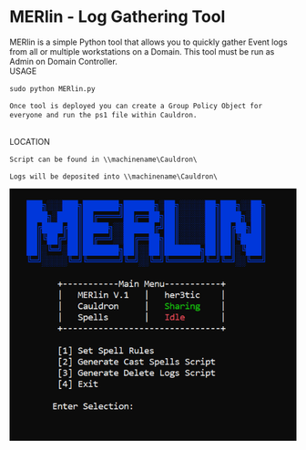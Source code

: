 # MERlin - Log Gathering Tool

MERlin is a simple Python tool that allows you to quickly gather Event logs from all or multiple workstations on a Domain.
This tool must be run as Admin on Domain Controller.
<br>
USAGE
<br>
```
sudo python MERlin.py
```
```
Once tool is deployed you can create a Group Policy Object for everyone and run the ps1 file within Cauldron.
```
<br>
LOCATION
<br>

```
Script can be found in \\machinename\Cauldron\
```
```
Logs will be deposited into \\machinename\Cauldron\
```

![RunningMERlin](./images/Merlin.PNG)
